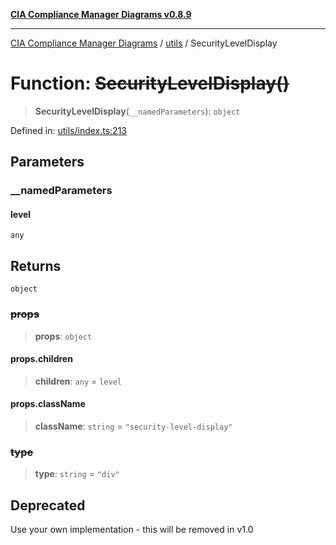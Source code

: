 [**CIA Compliance Manager Diagrams v0.8.9**](../../README.md)

***

[CIA Compliance Manager Diagrams](../../modules.md) / [utils](../README.md) / SecurityLevelDisplay

# Function: ~~SecurityLevelDisplay()~~

> **SecurityLevelDisplay**(`__namedParameters`): `object`

Defined in: [utils/index.ts:213](https://github.com/Hack23/cia-compliance-manager/blob/e1ae27dd41c4ccea8a13cdec993022242a97dce3/src/utils/index.ts#L213)

## Parameters

### \_\_namedParameters

#### level

`any`

## Returns

`object`

### ~~props~~

> **props**: `object`

#### props.children

> **children**: `any` = `level`

#### props.className

> **className**: `string` = `"security-level-display"`

### ~~type~~

> **type**: `string` = `"div"`

## Deprecated

Use your own implementation - this will be removed in v1.0
